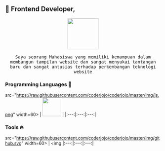
##  :wave: Frontend Developer, 

<p align="center">
  <img src="https://raw.githubusercontent.com/coderjojo/coderjojo/master/img/github.gif" width=100>
  <br><br>
  <samp>
   Saya seorang Mahasiswa yang memiliki kemampuan dalam membangun tampilan website dan
   sangat menyukai tantangan baru dan sangat antusias terhadap perkembangan teknologi website
  </samp>
</p>

### Programming Languages  :rocket:
src="https://raw.githubusercontent.com/coderjojo/coderjojo/master/img/js.png" width=60> | <img src="https://raw.githubusercontent.com/coderjojo/coderjojo/master/img/python.svg" width=60> |
|:---:|:---:|:---:|


### Tools :fire:
src="https://raw.githubusercontent.com/coderjojo/coderjojo/master/img/github.svg" width=60> | <img
|:---:|:---:|:---:|


